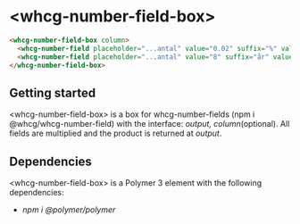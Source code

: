 # &lt;whcg-number-field-box&gt;

```html
<whcg-number-field-box column>
  <whcg-number-field placeholder="...antal" value="0.02" suffix="%" valueoutput="{{inflation}}"></whcg-number-field>
  <whcg-number-field placeholder="...antal" value="8" suffix="år" valueoutput="{{period}}"></whcg-number-field>
</whcg-number-field-box>
```

## Getting started 

&lt;whcg-number-field-box&gt; is a box for whcg-number-fields (npm i @whcg/whcg-number-field) with the interface: *output, column*(optional). All fields are multiplied and the product is returned at *output*.

## Dependencies

&lt;whcg-number-field-box&gt; is a Polymer 3 element with the following dependencies: 
- *npm i @polymer/polymer*
